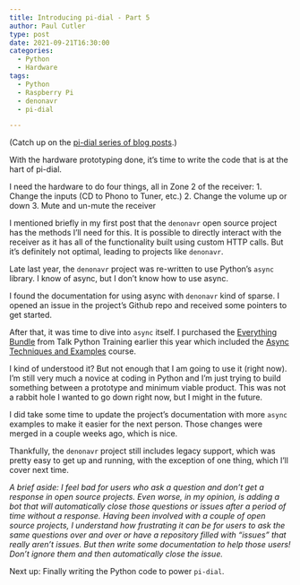 ```yaml
---
title: Introducing pi-dial - Part 5
author: Paul Cutler 
type: post 
date: 2021-09-21T16:30:00
categories:
  - Python
  - Hardware
tags:
  - Python
  - Raspberry Pi
  - denonavr
  - pi-dial

---
```

(Catch up on the [pi-dial series of blog posts](https://paulcutler.org/tags/pi-dial/).)

With the hardware prototyping done, it’s time to write the code that is at the hart of pi-dial.

I need the hardware to do four things, all in Zone 2 of the receiver:
	1. Change the inputs (CD to Phono to Tuner, etc.)
	2. Change the volume up or down
	3. Mute and un-mute the receiver

I mentioned briefly in my first post that the `denonavr` open source project has the methods I’ll need for this.  It is possible to directly interact with the receiver as it has all of the functionality built using custom HTTP calls.  But it’s definitely not optimal, leading to projects like `denonavr`. 

Late last year, the `denonavr` project was re-written to use Python’s `async`  library.  I know of async, but I don’t know how to use async.  

I found the documentation for using async with `denonavr` kind of sparse.  I opened an issue in the project’s Github repo and received some pointers to get started.  

After that, it was time to dive into `async` itself.  I purchased the [Everything Bundle](https://training.talkpython.fm/courses/bundle/everything-bundle-2021-q3) from Talk Python Training earlier this year which included the [Async Techniques and Examples](https://training.talkpython.fm/courses/explore_async_python/async-in-python-with-threading-and-multiprocessing) course.  

I kind of understood it?  But not enough that I am going to use it (right now).  I’m still very much a novice at coding in Python and I’m just trying to build something between a prototype and minimum viable product.  This was not a rabbit hole I wanted to go down right now, but I might in the future.

I did take some time to update the project’s documentation with more `async` examples to make it easier for the next person.  Those changes were merged in a couple weeks ago, which is nice.

Thankfully, the `denonavr` project still includes legacy support, which was pretty easy to get up and running, with the exception of one thing, which I’ll cover next time.

*A brief aside:  I feel bad for users who ask a question and don’t get a response in open source projects.  Even worse, in my opinion, is adding a bot that will automatically	close those questions or issues after a period of time without a response.  Having been involved with a couple of open source projects, I understand how frustrating it can be for users to ask the same questions over and over or have a repository filled with “issues” that really aren’t issues.  But then write some documentation to help those users!  Don’t ignore them and then automatically close the issue.*

Next up:  Finally writing the Python code to power `pi-dial`. 
